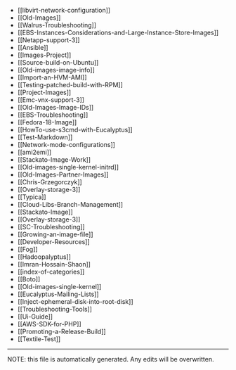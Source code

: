 * [[libvirt-network-configuration]]
* [[Old-Images]]
* [[Walrus-Troubleshooting]]
* [[EBS-Instances-Considerations-and-Large-Instance-Store-Images]]
* [[Netapp-support-3]]
* [[Ansible]]
* [[Images-Project]]
* [[Source-build-on-Ubuntu]]
* [[Old-images-image-info]]
* [[Import-an-HVM-AMI]]
* [[Testing-patched-build-with-RPM]]
* [[Project-Images]]
* [[Emc-vnx-support-3]]
* [[Old-Images-Image-IDs]]
* [[EBS-Troubleshooting]]
* [[Fedora-18-Image]]
* [[HowTo-use-s3cmd-with-Eucalyptus]]
* [[Test-Markdown]]
* [[Network-mode-configurations]]
* [[ami2emi]]
* [[Stackato-Image-Work]]
* [[Old-images-single-kernel-initrd]]
* [[Old-Images-Partner-Images]]
* [[Chris-Grzegorczyk]]
* [[Overlay-storage-3]]
* [[Typica]]
* [[Cloud-Libs-Branch-Management]]
* [[Stackato-Image]]
* [[Overlay-storage-3]]
* [[SC-Troubleshooting]]
* [[Growing-an-image-file]]
* [[Developer-Resources]]
* [[Fog]]
* [[Hadoopalyptus]]
* [[Imran-Hossain-Shaon]]
* [[index-of-categories]]
* [[Boto]]
* [[Old-images-single-kernel]]
* [[Eucalyptus-Mailing-Lists]]
* [[Inject-ephemeral-disk-into-root-disk]]
* [[Troubleshooting-Tools]]
* [[Ui-Guide]]
* [[AWS-SDK-for-PHP]]
* [[Promoting-a-Release-Build]]
* [[Textile-Test]]


*****
NOTE: this file is automatically generated. Any edits will be overwritten.
